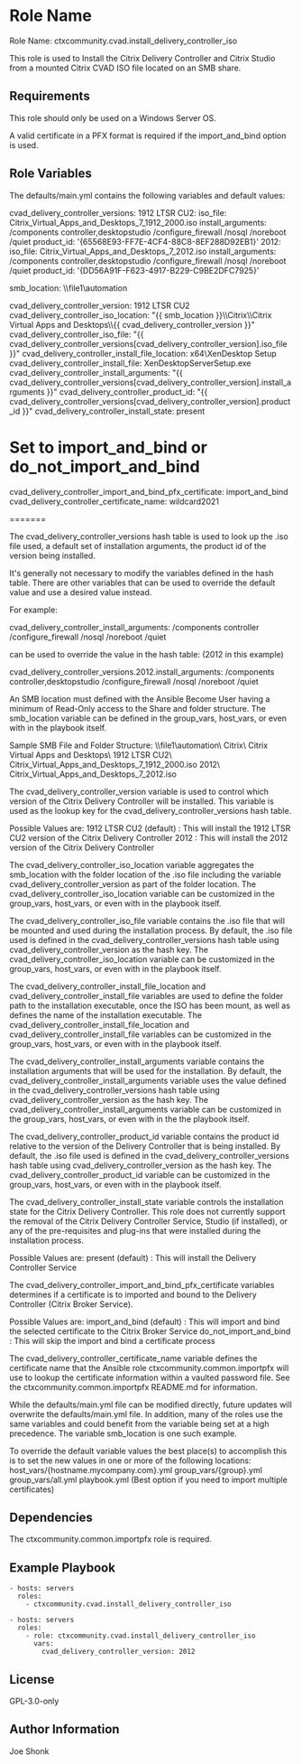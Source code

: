 Role Name
=========

Role Name: ctxcommunity.cvad.install_delivery_controller_iso

This role is used to Install the Citrix Delivery Controller and Citrix Studio
from a mounted Citrix CVAD ISO file located on an SMB share.

Requirements
------------

This role should only be used on a Windows Server OS.

A valid certificate in a PFX format is required if the import_and_bind option is used.

Role Variables
--------------

The defaults/main.yml contains the following variables and default values:

  cvad_delivery_controller_versions:
    1912 LTSR CU2:
      iso_file: Citrix_Virtual_Apps_and_Desktops_7_1912_2000.iso
      install_arguments: /components controller,desktopstudio /configure_firewall /nosql /noreboot /quiet
      product_id: '{65568E93-FF7E-4CF4-88C8-8EF288D92EB1}'
    2012:
      iso_file: Citrix_Virtual_Apps_and_Desktops_7_2012.iso
      install_arguments: /components controller,desktopstudio /configure_firewall /nosql /noreboot /quiet
      product_id: '{DD56A91F-F623-4917-B229-C9BE2DFC7925}'

  smb_location: \\\\file1\\automation

  cvad_delivery_controller_version: 1912 LTSR CU2
  cvad_delivery_controller_iso_location: "{{ smb_location }}\\\\Citrix\\\\Citrix Virtual Apps and Desktops\\\\{{ cvad_delivery_controller_version }}"
  cvad_delivery_controller_iso_file: "{{ cvad_delivery_controller_versions[cvad_delivery_controller_version].iso_file }}"
  cvad_delivery_controller_install_file_location: x64\\XenDesktop Setup
  cvad_delivery_controller_install_file: XenDesktopServerSetup.exe
  cvad_delivery_controller_install_arguments: "{{ cvad_delivery_controller_versions[cvad_delivery_controller_version].install_arguments }}"
  cvad_delivery_controller_product_id: "{{ cvad_delivery_controller_versions[cvad_delivery_controller_version].product_id }}"
  cvad_delivery_controller_install_state: present

  # Set to import_and_bind or do_not_import_and_bind
  cvad_delivery_controller_import_and_bind_pfx_certificate: import_and_bind
  cvad_delivery_controller_certificate_name: wildcard2021

=======

The cvad_delivery_controller_versions hash table is used to look up the .iso file used, a default set of installation arguments,
the product id of the version being installed.

It's generally not necessary to modify the variables defined in the hash table. There are other variables that can be used to
override the default value and use a desired value instead.

For example:

  cvad_delivery_controller_install_arguments: /components controller /configure_firewall /nosql /noreboot /quiet

  can be used to override the value in the hash table:  (2012 in this example)

  cvad_delivery_controller_versions.2012.install_arguments: /components controller,desktopstudio /configure_firewall /nosql /noreboot /quiet

An SMB location must defined with the Ansible Become User having a minimum of Read-Only access to the Share and folder structure.
The smb_location variable can be defined in the group_vars, host_vars, or even with in the playbook itself.

Sample SMB File and Folder Structure:
  \\\\file1\\automation\\
      Citrix\\
          Citrix Virtual Apps and Desktops\\
              1912 LTSR CU2\\
                  Citrix_Virtual_Apps_and_Desktops_7_1912_2000.iso
              2012\\
                  Citrix_Virtual_Apps_and_Desktops_7_2012.iso

The cvad_delivery_controller_version variable is used to control which version of the Citrix Delivery Controller will be installed.
This variable is used as the lookup key for the cvad_delivery_controller_versions hash table.

Possible Values are:
  1912 LTSR CU2   (default) : This will install the 1912 LTSR CU2 version of the Citrix Delivery Controller
  2012                      : This will install the 2012 version of the Citrix Delivery Controller

The cvad_delivery_controller_iso_location variable aggregates the smb_location with the folder location of the .iso file
including the variable cvad_delivery_controller_version as part of the folder location. The cvad_delivery_controller_iso_location
variable can be customized in the group_vars, host_vars, or even with in the playbook itself.

The cvad_delivery_controller_iso_file variable contains the .iso file that will be mounted and used during the installation process.
By default, the .iso file used is defined in the cvad_delivery_controller_versions hash table using cvad_delivery_controller_version
as the hash key. The cvad_delivery_controller_iso_location variable can be customized in the group_vars, host_vars, or even with in the
playbook itself.

The cvad_delivery_controller_install_file_location and cvad_delivery_controller_install_file variables are used to define the
folder path to the installation executable, once the ISO has been mount, as well as defines the name of the installation
executable. The cvad_delivery_controller_install_file_location and cvad_delivery_controller_install_file variables can be customized
in the group_vars, host_vars, or even with in the playbook itself.

The cvad_delivery_controller_install_arguments variable contains the installation arguments that will be used for the
installation. By default, the cvad_delivery_controller_install_arguments variable uses the value defined in the
cvad_delivery_controller_versions hash table using cvad_delivery_controller_version as the hash key.
The cvad_delivery_controller_install_arguments variable can be customized in the group_vars, host_vars, or even with in the
the playbook itself.

The cvad_delivery_controller_product_id variable contains the product id relative to the version of the Delivery Controller
that is being installed. By default, the .iso file used is defined in the cvad_delivery_controller_versions hash table using
cvad_delivery_controller_version as the hash key. The cvad_delivery_controller_product_id variable can be customized
in the group_vars, host_vars, or even with in the playbook itself.

The cvad_delivery_controller_install_state variable controls the installation state for the Citrix Delivery Controller.  This
role does not currently support the removal of the Citrix Delivery Controller Service, Studio (if installed), or any of the
pre-requisites and plug-ins that were installed during the installation process.

Possible Values are:
  present         (default) : This will install the Delivery Controller Service

The cvad_delivery_controller_import_and_bind_pfx_certificate variables determines if a certificate is to imported and bound
to the Delivery Controller (Citrix Broker Service).

Possible Values are:
  import_and_bind         (default) : This will import and bind the selected certificate to the Citrix Broker Service
  do_not_import_and_bind            : This will skip the import and bind a certificate process

The cvad_delivery_controller_certificate_name variable defines the certificate name that the Ansible role
ctxcommunity.common.importpfx will use to lookup the certificate information within a vaulted password file. See
the ctxcommunity.common.importpfx README.md for information.

While the defaults/main.yml file can be modified directly, future updates will
overwrite the defaults/main.yml file.  In addition, many of the roles use the same
variables and could benefit from the variable being set at a high precedence.
The variable smb_location is one such example.

To override the default variable values the best place(s) to accomplish this is
to set the new values in one or more of the following locations:
  host_vars/{hostname.mycompany.com}.yml
  group_vars/{group}.yml
  group_vars/all.yml
  playbook.yml (Best option if you need to import multiple certificates)

Dependencies
------------

The ctxcommunity.common.importpfx role is required.

Example Playbook
----------------

    - hosts: servers
      roles:
        - ctxcommunity.cvad.install_delivery_controller_iso

    - hosts: servers
      roles:
        - role: ctxcommunity.cvad.install_delivery_controller_iso
          vars:
            cvad_delivery_controller_version: 2012


License
-------

GPL-3.0-only

Author Information
------------------

Joe Shonk

